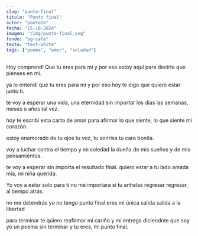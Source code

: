```yaml
---
slug: "punto-final"
titulo: "Punto final"
autor: "poetozo"
fecha: "15-10-2024"
imagen: "/img/punto-final.svg"
fondo: "bg-cafe"
texto: "text-white"
tags: ["poema", "amor", "soledad"]
---
```

 
 
Hoy comprendí
Que tu eres para mi
y por eso estoy aquí
para decirte que pienses en mi.

ya lo entendí
que tu eres para mi
y por eso hoy te digo 
que quiero estar junto ti.

te voy a esperar
una vida, una eternidad
sin importar los días 
las semanas, meses o años tal vez.

hoy te escribí
esta carta de amor
para afirmar lo que siente, 
lo que siente mi corazón.

estoy enamorado de tu ojos
tu voz, tu sonrisa
tu cara bonita.

voy a luchar 
contra el tiempo y mi soledad
la dueña de mis sueños
y de mis pensamientos.

te voy a esperar
sin importa el resultado final. 
quiero estar a tu lado
amada mía, mi niña querida.

Yo voy a estar
solo para ti
no me importara 
si tu anhelas regresar
regresar, al tiempo atrás. 

no me detendrás
yo no tengo punto final
eres mi única salida
salida a la libertad

para terminar
te quiero reafirmar
mi cariño y mi entrega 
diciendote que soy yo
un poema sin terminar 
y tu eres, mi punto final.
